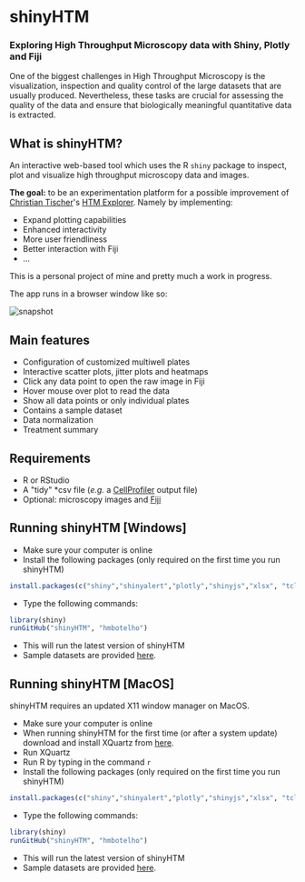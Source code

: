 # shinyHTM

### Exploring High Throughput Microscopy data with Shiny, Plotly and Fiji

One of the biggest challenges in High Throughput Microscopy is the visualization, inspection and quality control of the large datasets that are usually produced. Nevertheless, these tasks are crucial for assessing the quality of the data and ensure that biologically meaningful quantitative data is extracted.


## What is shinyHTM?

An interactive web-based tool which uses the R ``shiny`` package to inspect, plot and visualize high throughput microscopy data and images.

**The goal:**  to be an experimentation platform for a possible improvement of [Christian Tischer](https://www.embl.de/services/core_facilities/almf/members/index.php?s_personId=CP-60005645)'s [HTM Explorer](https://github.com/tischi/HTM_Explorer). Namely by implementing:

* Expand plotting capabilities 
* Enhanced interactivity 
* More user friendliness 
* Better interaction with Fiji
* ...

This is a personal project of mine and pretty much a work in progress.

The app runs in   a browser window like so:

![snapshot](https://github.com/hmbotelho/shinyHTM/blob/master/snapshot.jpg)


## Main features
* Configuration of customized multiwell plates
* Interactive scatter plots, jitter plots and heatmaps
* Click any data point to open the raw image in Fiji
* Hover mouse over plot to read the data
* Show all data points or only individual plates
* Contains a sample dataset
* Data normalization
* Treatment summary


## Requirements
* R or RStudio
* A "tidy" *csv file (_e.g._ a [CellProfiler](http://cellprofiler.org/) output file)
* Optional: microscopy images and [Fiji](https://fiji.sc/)


## Running shinyHTM [Windows]
* Make sure your computer is online  
* Install the following packages (only required on the first time you run shinyHTM)  
```r
install.packages(c("shiny","shinyalert","plotly","shinyjs","xlsx", "tcltk"))
```
* Type the following commands:  
```r
library(shiny)
runGitHub("shinyHTM", "hmbotelho")
```
* This will run the latest version of shinyHTM  
* Sample datasets are provided [here](https://github.com/hmbotelho/sample_data).  



## Running shinyHTM [MacOS]
shinyHTM requires an updated X11 window manager on MacOS.  
* Make sure your computer is online  
* When running shinyHTM for the first time (or after a system update) download and install XQuartz from [here](https://www.xquartz.org/).  
* Run XQuartz  
* Run R by typing in the command `r`  
* Install the following packages (only required on the first time you run shinyHTM)  
```r
install.packages(c("shiny","shinyalert","plotly","shinyjs","xlsx", "tcltk", "RJSONIO", "rjson"))
```
* Type the following commands:  
```r
library(shiny)
runGitHub("shinyHTM", "hmbotelho")
```
* This will run the latest version of shinyHTM  
* Sample datasets are provided [here](https://github.com/hmbotelho/sample_data).  


